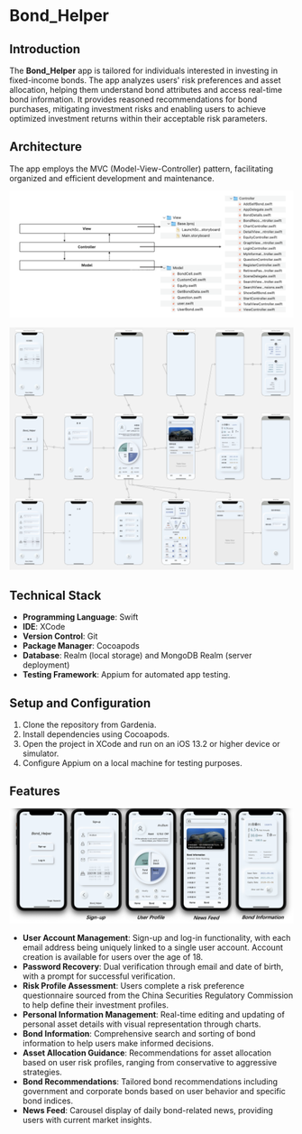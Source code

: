# Bond_Helper


## Introduction

The **Bond_Helper** app is tailored for individuals interested in investing in fixed-income bonds. The app analyzes users' risk preferences and asset allocation, helping them understand bond attributes and access real-time bond information. It provides reasoned recommendations for bond purchases, mitigating investment risks and enabling users to achieve optimized investment returns within their acceptable risk parameters.

## Architecture

The app employs the MVC (Model-View-Controller) pattern, facilitating organized and efficient development and maintenance.

![Picture16.png](pics/Picture16.png)

![Picture17.png](pics/Picture17.png)

## Technical Stack

- **Programming Language**: Swift
- **IDE**: XCode
- **Version Control**: Git
- **Package Manager**: Cocoapods
- **Database**: Realm (local storage) and MongoDB Realm (server deployment)
- **Testing Framework**: Appium for automated app testing.

## Setup and Configuration

1. Clone the repository from Gardenia.
2. Install dependencies using Cocoapods.
3. Open the project in XCode and run on an iOS 13.2 or higher device or simulator.
4. Configure Appium on a local machine for testing purposes.

## Features

![Function.png](pics/Function.png)

- **User Account Management**: Sign-up and log-in functionality, with each email address being uniquely linked to a single user account. Account creation is available for users over the age of 18.
- **Password Recovery**: Dual verification through email and date of birth, with a prompt for successful verification.
- **Risk Profile Assessment**: Users complete a risk preference questionnaire sourced from the China Securities Regulatory Commission to help define their investment profiles.
- **Personal Information Management**: Real-time editing and updating of personal asset details with visual representation through charts.
- **Bond Information**: Comprehensive search and sorting of bond information to help users make informed decisions.
- **Asset Allocation Guidance**: Recommendations for asset allocation based on user risk profiles, ranging from conservative to aggressive strategies.
- **Bond Recommendations**: Tailored bond recommendations including government and corporate bonds based on user behavior and specific bond indices.
- **News Feed**: Carousel display of daily bond-related news, providing users with current market insights.
